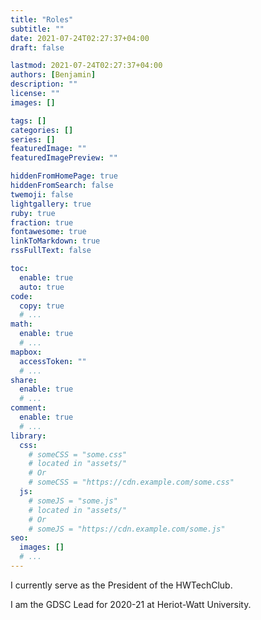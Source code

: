 ```yaml
---
title: "Roles"
subtitle: ""
date: 2021-07-24T02:27:37+04:00
draft: false

lastmod: 2021-07-24T02:27:37+04:00
authors: [Benjamin]
description: ""
license: ""
images: []

tags: []
categories: []
series: []
featuredImage: ""
featuredImagePreview: ""

hiddenFromHomePage: true
hiddenFromSearch: false
twemoji: false
lightgallery: true
ruby: true
fraction: true
fontawesome: true
linkToMarkdown: true
rssFullText: false

toc:
  enable: true
  auto: true
code:
  copy: true
  # ...
math:
  enable: true
  # ...
mapbox:
  accessToken: ""
  # ...
share:
  enable: true
  # ...
comment:
  enable: true
  # ...
library:
  css:
    # someCSS = "some.css"
    # located in "assets/"
    # Or
    # someCSS = "https://cdn.example.com/some.css"
  js:
    # someJS = "some.js"
    # located in "assets/"
    # Or
    # someJS = "https://cdn.example.com/some.js"
seo:
  images: []
  # ...
---
```


I currently serve as the President of the HWTechClub.

I am the GDSC Lead for 2020-21 at Heriot-Watt University.